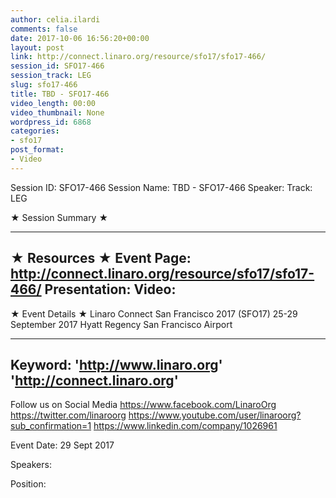```yaml
---
author: celia.ilardi
comments: false
date: 2017-10-06 16:56:20+00:00
layout: post
link: http://connect.linaro.org/resource/sfo17/sfo17-466/
session_id: SFO17-466
session_track: LEG
slug: sfo17-466
title: TBD - SFO17-466
video_length: 00:00
video_thumbnail: None
wordpress_id: 6868
categories:
- sfo17
post_format:
- Video
---
```


Session ID: SFO17-466
Session Name: TBD - SFO17-466
Speaker: 
Track: LEG


★ Session Summary ★

---------------------------------------------------
★ Resources ★
Event Page: http://connect.linaro.org/resource/sfo17/sfo17-466/
Presentation: 
Video: 
 ---------------------------------------------------

★ Event Details ★
Linaro Connect San Francisco 2017 (SFO17)
25-29 September 2017
Hyatt Regency San Francisco Airport

---------------------------------------------------
Keyword: 
'http://www.linaro.org'
'http://connect.linaro.org'
---------------------------------------------------
Follow us on Social Media
https://www.facebook.com/LinaroOrg
https://twitter.com/linaroorg
https://www.youtube.com/user/linaroorg?sub_confirmation=1
https://www.linkedin.com/company/1026961

Event Date: 29 Sept 2017

Speakers: 

Position: 
